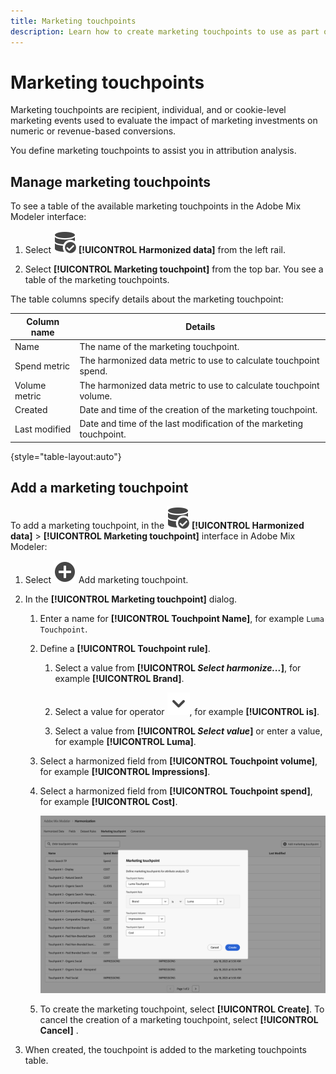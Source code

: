 ```yaml
---
title: Marketing touchpoints
description: Learn how to create marketing touchpoints to use as part of harmonizing your data in Adobe Mix Modeler.
---
```


# Marketing touchpoints

Marketing touchpoints are recipient, individual, and or cookie-level marketing events used to evaluate the impact of marketing investments on numeric or revenue-based conversions.

You define marketing touchpoints to assist you in attribution analysis.

## Manage marketing touchpoints

To see a table of the available marketing touchpoints in the Adobe Mix Modeler interface:

1. Select ![DataSearch](../assets/icons/DataCheck.svg) **[!UICONTROL Harmonized data]** from the left rail.
   
1. Select **[!UICONTROL Marketing touchpoint]** from the top bar. You see a table of the marketing touchpoints.

The table columns specify details about the marketing touchpoint:

| Column name | Details |
| --- | ---|
| Name | The name of the marketing touchpoint.  |
| Spend metric | The harmonized data metric to use to calculate touchpoint spend.  |
| Volume metric | The harmonized data metric to use to calculate touchpoint volume. |
| Created | Date and time of the creation of the marketing touchpoint. |
| Last modified | Date and time of the last modification of the marketing touchpoint. |

{style="table-layout:auto"}

## Add a marketing touchpoint

To add a marketing touchpoint, in the ![DataSearch](../assets/icons/DataCheck.svg) **[!UICONTROL Harmonized data]** > **[!UICONTROL Marketing touchpoint]** interface in Adobe Mix Modeler:

1. Select ![Add](../assets/icons/AddCircle.svg) Add marketing touchpoint.

1. In the **[!UICONTROL Marketing touchpoint]** dialog.

    1. Enter a name for **[!UICONTROL Touchpoint Name]**, for example `Luma Touchpoint`.

    1. Define a **[!UICONTROL Touchpoint rule]**.

       1. Select a value from **[!UICONTROL *Select harmonize...*]**, for example **[!UICONTROL Brand]**.

       1. Select a value for operator ![Chevron](../assets/icons/ChevronDown.svg), for example **[!UICONTROL is]**.

       1. Select a value from **[!UICONTROL *Select value*]** or enter a value, for example **[!UICONTROL Luma]**.

    1. Select a harmonized field from **[!UICONTROL Touchpoint volume]**, for example **[!UICONTROL Impressions]**.

    1. Select a harmonized field from **[!UICONTROL Touchpoint spend]**, for example **[!UICONTROL Cost]**.
   
       ![Marketing touchpoint](../assets/create-touchpoint.png)

    1. To create the marketing touchpoint, select **[!UICONTROL Create]**. To cancel the creation of a marketing touchpoint, select **[!UICONTROL Cancel]** .

1. When created, the touchpoint is added to the marketing touchpoints table.

